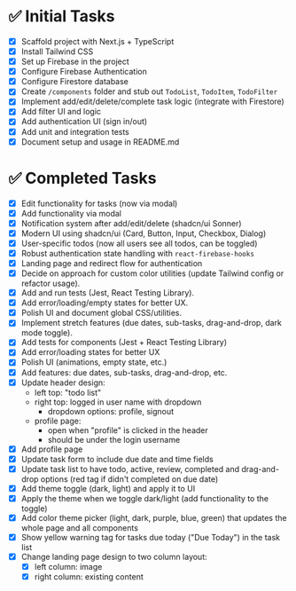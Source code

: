 # ✅ Initial Tasks

- [x] Scaffold project with Next.js + TypeScript
- [x] Install Tailwind CSS
- [x] Set up Firebase in the project
- [x] Configure Firebase Authentication
- [x] Configure Firestore database
- [x] Create `/components` folder and stub out `TodoList`, `TodoItem`, `TodoFilter`
- [x] Implement add/edit/delete/complete task logic (integrate with Firestore)
- [x] Add filter UI and logic
- [x] Add authentication UI (sign in/out)
- [x] Add unit and integration tests
- [x] Document setup and usage in README.md

# ✅ Completed Tasks

- [x] Edit functionality for tasks (now via modal)
- [x] Add functionality via modal
- [x] Notification system after add/edit/delete (shadcn/ui Sonner)
- [x] Modern UI using shadcn/ui (Card, Button, Input, Checkbox, Dialog)
- [x] User-specific todos (now all users see all todos, can be toggled)
- [x] Robust authentication state handling with `react-firebase-hooks`
- [x] Landing page and redirect flow for authentication
- [x] Decide on approach for custom color utilities (update Tailwind config or refactor usage).
- [x] Add and run tests (Jest, React Testing Library).
- [x] Add error/loading/empty states for better UX.
- [x] Polish UI and document global CSS/utilities.
- [x] Implement stretch features (due dates, sub-tasks, drag-and-drop, dark mode toggle).
- [x] Add tests for components (Jest + React Testing Library)
- [x] Add error/loading states for better UX
- [x] Polish UI (animations, empty state, etc.)
- [x] Add features: due dates, sub-tasks, drag-and-drop, etc.
- [x] Update header design:
  - left top: "todo list"
  - right top: logged in user name with dropdown
    - dropdown options: profile, signout
  - profile page:
    - open when "profile" is clicked in the header
    - should be under the login username
- [x] Add profile page
- [x] Update task form to include due date and time fields
- [x] Update task list to have todo, active, review, completed and drag-and-drop options (red tag if didn't completed on due date)
- [x] Add theme toggle (dark, light) and apply it to UI
- [x] Apply the theme when we toggle dark/light (add functionality to the toggle)
- [x] Add color theme picker (light, dark, purple, blue, green) that updates the whole page and all components
- [x] Show yellow warning tag for tasks due today ("Due Today") in the task list
- [x] Change landing page design to two column layout:
  - [x] left column: image
  - [x] right column: existing content
